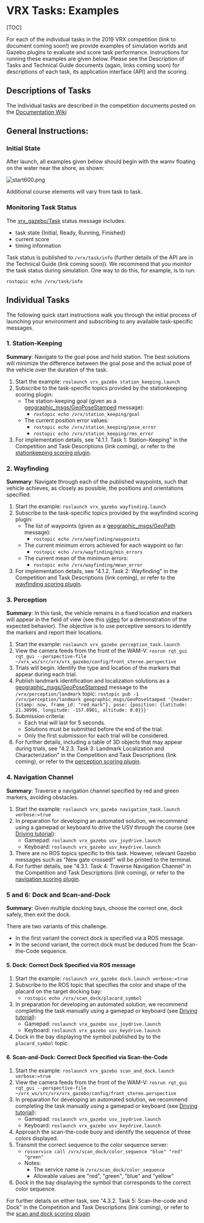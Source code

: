 # VRX Tasks: Examples #

[TOC]

For each of the individual tasks in the 2019 VRX competition (link to document coming soon!) we provide examples of simulation worlds and Gazebo plugins to evaluate and score task performance.  Instructions for running these examples are given below. Please see the Description of Tasks and Technical Guide documents (again, links coming soon) for descriptions of each task, its application interface (API) and the scoring.

## Descriptions of Tasks ##

The individual tasks are described in the competition documents posted on the [Documentation Wiki](https://bitbucket.org/osrf/vrx/wiki/documentation)

## General Instructions: ##

### Initial State ###
After launch, all examples given below should begin with the wamv floating on the water near the
shore, as shown:

![start600.png](https://bitbucket.org/repo/BgXLzgM/images/599749426-start600.png)

Additional course elements will vary from task to task.

### Monitoring Task Status ###

The [vrx_gazebo/Task](https://bitbucket.org/osrf/vrx/src/default/vrx_gazebo/msg/Task.msg) status message includes:

* task state {Initial, Ready, Running, Finished}
* current score
* timing information

Task status is published to `/vrx/task/info` (further details of the API are in the Technical Guide (link coming soon)).  We recommend that you monitor the task status during simulation. One way to do this, for example, is to run:

```
rostopic echo /vrx/task/info 
```
## Individual Tasks ##
The following quick start instructions walk you through the initial process
of launching your environment and subscribing to any available task-specific messages.

### 1. Station-Keeping ###

**Summary**: Navigate to the goal pose and hold station. The best solutions will minimize the difference between the goal pose and the actual pose of the vehicle over the duration of the task.

1. Start the example: `roslaunch vrx_gazebo station_keeping.launch`
1. Subscribe to the task-specific topics provided by the stationkeeping scoring plugin:
    * The station-keeping goal (given as a [geographic_msgs/GeoPoseStamped](http://docs.ros.org/api/geographic_msgs/html/msg/GeoPoseStamped.html) message): 
        * `rostopic echo /vrx/station_keeping/goal`
    * The current position error values:
        * `rostopic echo /vrx/station_keeping/pose_error`
        * `rostopic echo /vrx/station_keeping/rms_error`
1. For implementation details, see "4.1.1. Task 1: Station-Keeping" in the Competition and Task Descriptions (link coming), or refer to the [stationkeeping scoring plugin](https://bitbucket.org/osrf/vrx/src/default/vrx_gazebo/include/vrx_gazebo/stationkeeping_scoring_plugin.hh).

### 2. Wayfinding ###

**Summary**: Navigate through each of the published waypoints, such that vehicle achieves, as closely as possible, the positions and orientations specified.

1. Start the example: `roslaunch vrx_gazebo wayfinding.launch`
1. Subscribe to the task-specific topics provided by the wayfindind scoring plugin:
    * The list of waypoints (given as a [geographic_msgs/GeoPath](http://docs.ros.org/api/geographic_msgs/html/msg/GeoPath.html) message): 
        * `rostopic echo /vrx/wayfinding/waypoints`
    * The current minimum errors achieved for each waypoint so far: 
        * `rostopic echo /vrx/wayfinding/min_errors`
    * The current mean of the minimum errors: 
        * `rostopic echo /vrx/wayfinding/mean_error`
1. For implementation details, see "4.1.2. Task 2: Wayfinding" in the Competition and Task Descriptions  (link coming), or refer to the [wayfinding scoring plugin](https://bitbucket.org/osrf/vrx/src/default/vrx_gazebo/include/vrx_gazebo/wayfinding_scoring_plugin.hh).

### 3. Perception ###

**Summary**: In this task, the vehicle remains in a fixed location and markers will appear in the field of view (see this [video](https://vimeo.com/321818142) for a demonstration of the expected behavior). The objective is to use perceptive sensors to identify the markers and report their locations.

1. Start the example: `roslaunch vrx_gazebo perception_task.launch`
1. View the camera feeds from the front of the WAM-V: 
    `rosrun rqt_gui rqt_gui --perspective-file ~/vrx_ws/src/vrx/vrx_gazebo/config/front_stereo.perspective`
1. Trials will begin. Identify the type and location of the markers that appear during each trial.
1. Publish landmark identification and localization solutions as a [geographic_msgs/GeoPoseStamped](http://docs.ros.org/api/geographic_msgs/html/msg/GeoPoseStamped.html) message to the `/vrx/perception/landmark` topic:
    `rostopic pub -1 /vrx/perception/landmark geographic_msgs/GeoPoseStamped '{header: {stamp: now, frame_id: "red_mark"}, pose: {position: {latitude: 21.30996, longitude: -157.8901, altitude: 0.0}}}'`
1. Submission criteria:
    * Each trial will last for 5 seconds. 
    * Solutions must be submitted before the end of the trial.
    * Only the first submission for each trial will be considered.
1. For further details, including a table of 3D objects that may appear during trials, see "4.2.3. Task 3: Landmark Localization and Characterization" in the Competition and Task Descriptions  (link coming), or refer to the [perception scoring plugin](https://bitbucket.org/osrf/vrx/src/default/vrx_gazebo/include/vrx_gazebo/perception_scoring_plugin.hh).

### 4. Navigation Channel ###

**Summary**: Traverse a navigation channel specified by red and green markers, avoiding obstacles.

1. Start the example: `roslaunch vrx_gazebo navigation_task.launch verbose:=true`
1. In preparation for developing an automated solution, we recommend using a gamepad or keyboard to drive the USV through the course (see [Driving tutorial](https://bitbucket.org/osrf/vrx/wiki/tutorials/Driving)):
    * Gamepad: `roslaunch vrx_gazebo usv_joydrive.launch`
    * Keyboard: `roslaunch vrx_gazebo usv_keydrive.launch`
1. There are no ROS topics specific to this task. However, relevant Gazebo messages such as "New gate crossed!" will be printed to the terminal.
1. For further details, see "4.3.1. Task 4: Traverse Navigation Channel" in the Competition and Task Descriptions  (link coming), or refer to the [navigation scoring plugin](https://bitbucket.org/osrf/vrx/src/default/vrx_gazebo/include/vrx_gazebo/navigation_scoring_plugin.hh).

### 5 and 6: Dock and Scan-and-Dock ###

**Summary**: Given multiple docking bays, choose the correct one, dock safely, then exit the dock.

There are two variants of this challenge.

* In the first variant the correct dock is specified via a ROS message.  
* In the second variant, the correct dock must be deduced from the Scan-the-Code sequence.

#### 5. Dock: Correct Dock Specified via ROS message ####

1. Start the example: `roslaunch vrx_gazebo dock.launch verbose:=true`
1. Subscribe to the ROS topic that specifies the color and shape of the placard on the target docking bay:
    * `rostopic echo /vrx/scan_dock/placard_symbol`
1. In preparation for developing an automated solution, we recommend completing the task manually using a gamepad or keyboard (see [Driving tutorial](https://bitbucket.org/osrf/vrx/wiki/tutorials/Driving)):
    * Gamepad: `roslaunch vrx_gazebo usv_joydrive.launch`
    * Keyboard: `roslaunch vrx_gazebo usv_keydrive.launch`
1. Dock in the bay displaying the symbol published by to the `placard_symbol` topic.

#### 6. Scan-and-Dock: Correct Dock Specified via Scan-the-Code ####

1. Start the example: `roslaunch vrx_gazebo scan_and_dock.launch verbose:=true`
1. View the camera feeds from the front of the WAM-V: 
    `rosrun rqt_gui rqt_gui --perspective-file ~/vrx_ws/src/vrx/vrx_gazebo/config/front_stereo.perspective`
1. In preparation for developing an automated solution, we recommend completing the task manually using a gamepad or keyboard (see [Driving tutorial](https://bitbucket.org/osrf/vrx/wiki/tutorials/Driving)):
    * Gamepad: `roslaunch vrx_gazebo usv_joydrive.launch`
    * Keyboard: `roslaunch vrx_gazebo usv_keydrive.launch`
1. Approach the scan-the-code buoy and identify the sequence of three colors displayed.
1. Transmit the correct sequence to the color sequence server:
    * `rosservice call /vrx/scan_dock/color_sequence "blue" "red" "green"`
    * Notes:
        * The service name is `/vrx/scan_dock/color_sequence`
        * Allowable values are "red", "green", "blue" and "yellow"
1. Dock in the bay displaying the symbol that corresponds to the correct color sequence.

For further details on either task, see "4.3.2. Task 5: Scan-the-code and Dock" in the Competition and Task Descriptions  (link coming), or refer to the [scan and dock scoring plugin](https://bitbucket.org/osrf/vrx/src/default/vrx_gazebo/include/vrx_gazebo/scan_dock_scoring_plugin.hh)